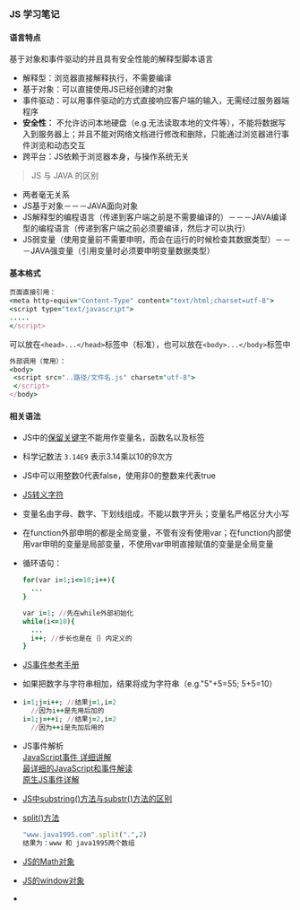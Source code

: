 ### JS 学习笔记  
#### 语言特点
基于对象和事件驱动的并且具有安全性能的解释型脚本语言   
* 解释型：浏览器直接解释执行，不需要编译   
* 基于对象：可以直接使用JS已经创建的对象    
* 事件驱动：可以用事件驱动的方式直接响应客户端的输入，无需经过服务器端程序  
* **安全性：** 不允许访问本地硬盘（e.g.无法读取本地的文件等），不能将数据写入到服务器上；并且不能对网络文档进行修改和删除，只能通过浏览器进行事件浏览和动态交互  
* 跨平台：JS依赖于浏览器本身，与操作系统无关  
> JS 与 JAVA 的区别  
 * 两者毫无关系  
 * JS基于对象－－－JAVA面向对象  
 * JS解释型的编程语言（传递到客户端之前是不需要编译的）－－－JAVA编译型的编程语言（传递到客户端之前必须要编译，然后才可以执行）  
 * JS弱变量（使用变量前不需要申明，而会在运行的时候检查其数据类型）－－－JAVA强变量（引用变量时必须要申明变量数据类型）

#### 基本格式
```ruby
页面直接引用：  
<meta http-equiv="Content-Type" content="text/html;charset=utf-8">
<script type="text/javascript">
.....
</script>
```  
可以放在`<head>...</head>`标签中（标准），也可以放在`<body>...</body>`标签中  
```ruby
外部调用（常用）：  
<body>  
 <script src="..路径/文件名.js" charset="utf-8">  
 </script>  
</body>  
```  

#### 相关语法   
* JS中的[保留关键字](http://www.runoob.com/js/js-reserved.html)不能用作变量名，函数名以及标签  

* 科学记数法 `3.14E9` 表示3.14乘以10的9次方  

* JS中可以用整数0代表false，使用非0的整数来代表true  

* [JS转义字符](http://www.w3school.com.cn/js/js_special_characters.asp)  
* 变量名由字母、数字、下划线组成，不能以数字开头；变量名严格区分大小写  

* 在function外部申明的都是全局变量，不管有没有使用var；在function内部使用var申明的变量是局部变量，不使用var申明直接赋值的变量是全局变量  

* 循环语句：    
  ```ruby  
  for(var i=1;i<=10;i++){
    ...
  }  
  ```   

  ```ruby
  var i=1; //先在while外部初始化
  while(i<=10){
    ...
    i++; //步长也是在｛｝内定义的
  }
  ```    

* [JS事件参考手册](http://www.w3school.com.cn/jsref/jsref_events.asp)  

* 如果把数字与字符串相加，结果将成为字符串（e.g."5"+5=55; 5+5=10）  

*
  ```ruby  
  i=1;j=i++; //结果j=1,i=2  
    //因为i++是先用后加的  
  i=1;j=++i; //结果j=2,i=2  
    //因为++i是先加后用的
  ```  

* JS事件解析  
  [JavaScript事件 详细讲解](http://blog.163.com/hongshaoguoguo@126/blog/static/18046981201311735325175/)  
  [最详细的JavaScript和事件解读](http://www.codeceo.com/article/javascript-event-anay.html)  
  [原生JS事件详解](http://www.cnblogs.com/iyangyuan/p/4190773.html)  

* [JS中substring()方法与substr()方法的区别](http://blog.csdn.net/mcy478643968/article/details/3514987)  

* [split()方法](http://www.w3school.com.cn/jsref/jsref_split.asp)  
  ```ruby  
  "www.java1995.com".split(".",2)  
  结果为：www 和 java1995两个数组
  ```

* [JS的Math对象](http://www.w3school.com.cn/jsref/jsref_obj_math.asp)  
* [JS的window对象](http://www.cnblogs.com/kissdodog/archive/2013/01/01/2841464.html)  

* 

